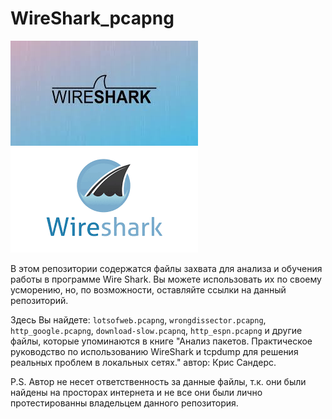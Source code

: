 # WireShark_pcapng
![Logotype](images.jpeg)
![WireShark](images.png)

В этом репозитории содержатся файлы захвата для анализа и обучения работы в программе Wire Shark. Вы можете использовать их по своему усморению, но, по возможности, оставляйте ссылки на данный репозиторий.

Здесь Вы найдете: `lotsofweЬ.pcapng`, `wrongdissector.pcapng`, `http_google.pcapng`, `download-slow.pcapnq`, `http_espn.pcapng` и другие файлы, которые упоминаются в книге "Анализ пакетов. Практическое руководство по использованию WireShark и tcpdump для решения реальных проблем в локальных сетях." автор: Крис Сандерс. 

P.S. Автор не несет ответственность за данные файлы, т.к. они были найдены на просторах интернета и не все они были лично протестированны владельцем данного репозитория.
